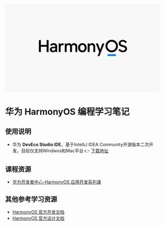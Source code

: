 ![HarmonyOS_logo](Images/logo.png)

# 华为 HarmonyOS 编程学习笔记

## 使用说明

<!-- - 本项目使用[Docsify](https://docsify.js.org/)技术生成，并托管在[GitHub Pages]()和 [Gitee Pages]() -->
- 华为 **DevEco Studio IDE**，基于IntelliJ IDEA Community开源版本二次开发，目前仅支持Windwos和Mac平台 👉 [下载地址](https://developer.harmonyos.com/cn/develop/deveco-studio#download)

## 课程资源

- [华为开发者中心-HarmonyOS 应用开发系列课](https://developer.huawei.com/consumer/cn/training/study-path/101621309859165043)

## 其他参考学习资源

- [HarmonyOS 官方开发文档](https://developer.harmonyos.com/cn/documentation/)
- [HarmonyOS 官方设计文档](https://developer.harmonyos.com/cn/design/)

<!-- ## 建议&问题反馈

同学们在学习的过程中，如果对笔记上的内容有任何想说的（如 🙋‍♀️**提问&回答**、✒**排版**、💬**意见建议** ）可以在对应的每篇笔记页面的 👇 最底部 👇 的**Gitalk 留言板**畅所欲言（需登录 Github 账号），留言内容将作为项目的 Issues 提交至作者，我们会尽快进行回复反馈。 -->
